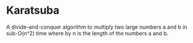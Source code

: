 # Karatsuba

A divide-and-conquer algorithm to multiply two large numbers a and b in sub-O(n^2) time where by n is the length of the numbers a and b.
